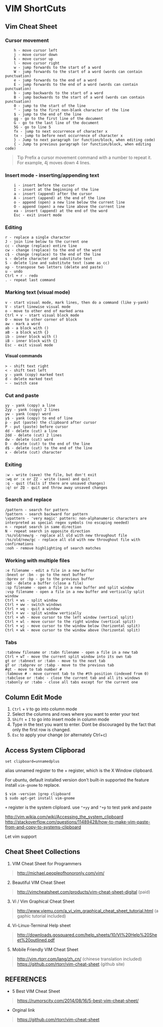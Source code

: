 VIM ShortCuts
=============

Vim Cheat Sheet
---------------
### Cursor movement
```
    h - move cursor left
    j - move cursor down
    k - move cursor up
    l - move cursor right
    w - jump forwards to the start of a word
    W - jump forwards to the start of a word (words can contain punctuation)
    e - jump forwards to the end of a word
    E - jump forwards to the end of a word (words can contain punctuation)
    b - jump backwards to the start of a word
    B - jump backwards to the start of a word (words can contain punctuation)
    0 - jump to the start of the line
    ^ - jump to the first non-blank character of the line
    $ - jump to the end of the line
    gg - go to the first line of the document
    G - go to the last line of the document
    5G - go to line 5
    fx - jump to next occurrence of character x
    tx - jump to before next occurrence of character x
    } - Jump to next paragraph (or function/block, when editing code)
    { - Jump to previous paragraph (or function/block, when editing code)
```

> Tip Prefix a cursor movement command with a number to repeat it. For example, 4j moves down 4 lines.

###  Insert mode - inserting/appending text
```
    i - insert before the cursor
    I - insert at the beginning of the line
    a - insert (append) after the cursor
    A - insert (append) at the end of the line
    o - append (open) a new line below the current line
    O - append (open) a new line above the current line
    ea - insert (append) at the end of the word
    Esc - exit insert mode
```

###  Editing

    r - replace a single character
    J - join line below to the current one
    cc - change (replace) entire line
    cw - change (replace) to the end of the word
    c$ - change (replace) to the end of the line
    s - delete character and substitute text
    S - delete line and substitute text (same as cc)
    xp - transpose two letters (delete and paste)
    u - undo
    Ctrl + r - redo
    . - repeat last command

### Marking text (visual mode)

    v - start visual mode, mark lines, then do a command (like y-yank)
    V - start linewise visual mode
    o - move to other end of marked area
    Ctrl + v - start visual block mode
    O - move to other corner of block
    aw - mark a word
    ab - a block with ()
    aB - a block with {}
    ib - inner block with ()
    iB - inner block with {}
    Esc - exit visual mode

#### Visual commands

    > - shift text right
    < - shift text left
    y - yank (copy) marked text
    d - delete marked text
    ~ - switch case

### Cut and paste

    yy - yank (copy) a line
    2yy - yank (copy) 2 lines
    yw - yank (copy) word
    y$ - yank (copy) to end of line
    p - put (paste) the clipboard after cursor
    P - put (paste) before cursor
    dd - delete (cut) a line
    2dd - delete (cut) 2 lines
    dw - delete (cut) word
    D - delete (cut) to the end of the line
    d$ - delete (cut) to the end of the line
    x - delete (cut) character

### Exiting

    :w - write (save) the file, but don't exit
    :wq or :x or ZZ - write (save) and quit
    :q - quit (fails if there are unsaved changes)
    :q! or ZQ - quit and throw away unsaved changes

### Search and replace

    /pattern - search for pattern
    ?pattern - search backward for pattern
    \vpattern - 'very magic' pattern: non-alphanumeric characters are interpreted as special regex symbols (no escaping needed)
    n - repeat search in same direction
    N - repeat search in opposite direction
    :%s/old/new/g - replace all old with new throughout file
    :%s/old/new/gc - replace all old with new throughout file with confirmations
    :noh - remove highlighting of search matches

### Working with multiple files

    :e filename - edit a file in a new buffer
    :bnext or :bn - go to the next buffer
    :bprev or :bp - go to the previous buffer
    :bd - delete a buffer (close a file)
    :sp filename - open a file in a new buffer and split window
    :vsp filename - open a file in a new buffer and vertically split window
    Ctrl + ws - split window
    Ctrl + ww - switch windows
    Ctrl + wq - quit a window
    Ctrl + wv - split window vertically
    Ctrl + wh - move cursor to the left window (vertical split)
    Ctrl + wl - move cursor to the right window (vertical split)
    Ctrl + wj - move cursor to the window below (horizontal split)
    Ctrl + wk - move cursor to the window above (horizontal split)

### Tabs

    :tabnew filename or :tabn filename - open a file in a new tab
    Ctrl + wT - move the current split window into its own tab
    gt or :tabnext or :tabn - move to the next tab
    gT or :tabprev or :tabp - move to the previous tab
    #gt - move to tab number #
    :tabmove # - move current tab to the #th position (indexed from 0)
    :tabclose or :tabc - close the current tab and all its windows
    :tabonly or :tabo - close all tabs except for the current one


Column Edit Mode
----------------
1. `Ctrl` + `V` to go into column mode
2. Select the columns and rows where you want to enter your text
3. `Shift` + `I` to go into insert mode in column mode
4. Type in the text you want to enter. Dont be discouraged by the fact that only the first row is changed.
5. `Esc` to apply your change (or alternately Ctrl+c)


Access System Clipborad
-----------------------

```
set clipboard=unnamedplus
```
alias unnamed register to the + register, which is the X Window clipboard. 

For ubuntu, default installed version don't built-in supported the feature
install `vim-gnome` to replace.

```
$ vim -version |grep clipboard                
$ sudo apt-get install vim-gnome
```

`+` register is the system cliploard. use `"+yy` and `"+p` to test yank and paste

http://vim.wikia.com/wiki/Accessing_the_system_clipboard
http://stackoverflow.com/questions/11489428/how-to-make-vim-paste-from-and-copy-to-systems-clipboard

Let vim support 

Cheat Sheet Collections
-----------------------

1. VIM Cheat Sheet for Programmers
> http://michael.peopleofhonoronly.com/vim/

2. Beautiful VIM Cheat Sheet
> http://vimcheatsheet.com/products/vim-cheat-sheet-digital  (paid)

3. Vi / Vim Graphical Cheat Sheet
> http://www.viemu.com/a_vi_vim_graphical_cheat_sheet_tutorial.html (a gaphic tutorial included)

4. Vi-Linux-Terminal Help sheet 
> http://downloads.gosquared.com/help_sheets/10/VI%20Help%20Sheet%20outlined.pdf

5. Mobile Friendly VIM Cheat Sheet
> http://vim.rtorr.com/lang/zh_cn/  (chinese translation included)
> https://github.com/rtorr/vim-cheat-sheet  (github site)


REFERENCES
----------
* 5 Best VIM Cheat Sheet
> https://rumorscity.com/2014/08/16/5-best-vim-cheat-sheet/

* Orginal link 
> https://github.com/rtorr/vim-cheat-sheet

